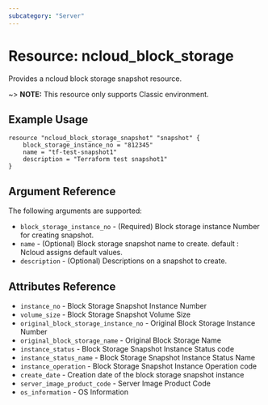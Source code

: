 ```yaml
---
subcategory: "Server"
---
```



# Resource: ncloud_block_storage

Provides a ncloud block storage snapshot resource.

~> **NOTE:** This resource only supports Classic environment.

## Example Usage

```hcl
resource "ncloud_block_storage_snapshot" "snapshot" {
	block_storage_instance_no = "812345"
	name = "tf-test-snapshot1"
	description = "Terraform test snapshot1"
}
```

## Argument Reference

The following arguments are supported:

* `block_storage_instance_no` - (Required) Block storage instance Number for creating snapshot.
* `name` - (Optional) Block storage snapshot name to create. default : Ncloud assigns default values.
* `description` - (Optional) Descriptions on a snapshot to create.

## Attributes Reference

* `instance_no` - Block Storage Snapshot Instance Number
* `volume_size` - Block Storage Snapshot Volume Size
* `original_block_storage_instance_no` - Original Block Storage Instance Number
* `original_block_storage_name` - Original Block Storage Name
* `instance_status` - Block Storage Snapshot Instance Status code
* `instance_status_name` - Block Storage Snapshot Instance Status Name
* `instance_operation` - Block Storage Snapshot Instance Operation code
* `create_date` - Creation date of the block storage snapshot instance
* `server_image_product_code` - Server Image Product Code
* `os_information` - OS Information
